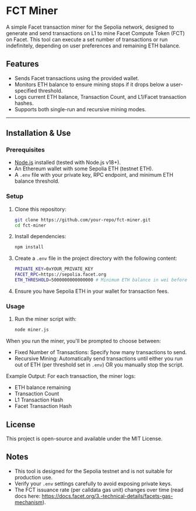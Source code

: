 # FCT Miner

A simple Facet transaction miner for the Sepolia network, designed to generate and send transactions on L1 to mine Facet Compute Token (FCT) on Facet. This tool can execute a set number of transactions or run indefinitely, depending on user preferences and remaining ETH balance.

## Features

- Sends Facet transactions using the provided wallet.
- Monitors ETH balance to ensure mining stops if it drops below a user-specified threshold.
- Logs current ETH balance, Transaction Count, and L1/Facet transaction hashes.
- Supports both single-run and recursive mining modes.

---

## Installation & Use

### Prerequisites

- [Node.js](https://nodejs.org) installed (tested with Node.js v18+).
- An Ethereum wallet with some Sepolia ETH (testnet ETH).
- A `.env` file with your private key, RPC endpoint, and minimum ETH balance threshold.

### Setup

1. Clone this repository:
   ```bash
   git clone https://github.com/your-repo/fct-miner.git
   cd fct-miner
2. Install dependencies:
   ```bash
   npm install
3. Create a `.env` file in the project directory with the following content:
   ```bash
   PRIVATE_KEY=0xYOUR_PRIVATE_KEY
   FACET_RPC=https://sepolia.facet.org
   ETH_THRESHOLD=5000000000000000 # Minimum ETH balance in wei before stopping (example: 0.005 ETH)
4. Ensure you have Sepolia ETH in your wallet for transaction fees.

### Usage
1. Run the miner script with:
   ```bash
   node miner.js

When you run the miner, you'll be prompted to choose between:
- Fixed Number of Transactions: Specify how many transactions to send.
- Recursive Mining: Automatically send transactions until either you run out of ETH (per threshold set in `.env`) OR you manually stop the script.

Example Output:
For each transaction, the miner logs:
- ETH balance remaining
- Transaction Count
- L1 Transaction Hash
- Facet Transaction Hash

## License
This project is open-source and available under the MIT License.

## Notes
- This tool is designed for the Sepolia testnet and is not suitable for production use.
- Verify your `.env` settings carefully to avoid exposing private keys.
- The FCT issuance rate (per calldata gas unit) changes over time (read docs here: https://docs.facet.org/3.-technical-details/facets-gas-mechanism).
